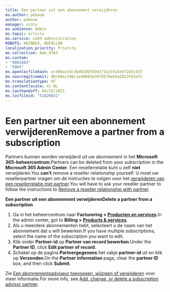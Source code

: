 ```yaml
---
title: Een partner uit een abonnement verwijderen
ms.author: pebaum
author: pebaum
manager: scotv
ms.audience: Admin
ms.topic: article
ms.service: o365-administration
ROBOTS: NOINDEX, NOFOLLOW
localization_priority: Priority
ms.collection: Adm_O365
ms.custom:
- "9001683"
- "5064"
ms.openlocfilehash: ec500ac54c3bd610bf83d1f1e237a5e5f2d3c557
ms.sourcegitcommit: 8bc60ec34bc1e40685e3976576e04a2623f63a7c
ms.translationtype: HT
ms.contentlocale: nl-NL
ms.lasthandoff: 04/15/2021
ms.locfileid: "51828831"
---
```

# <a name="remove-a-partner-from-a-subscription"></a><span data-ttu-id="c6c0d-102">Een partner uit een abonnement verwijderen</span><span class="sxs-lookup"><span data-stu-id="c6c0d-102">Remove a partner from a subscription</span></span>

<span data-ttu-id="c6c0d-103">Partners kunnen worden verwijderd uit uw abonnement in het **Microsoft 365-beheercentrum**.</span><span class="sxs-lookup"><span data-stu-id="c6c0d-103">Partners can be deleted from your subscription in the **Microsoft 365 Admin Center**.</span></span> <span data-ttu-id="c6c0d-104">Een resellerrelatie kunt u zelf **niet** verwijderen.</span><span class="sxs-lookup"><span data-stu-id="c6c0d-104">You **can't** remove a reseller relationship yourself.</span></span> <span data-ttu-id="c6c0d-105">U moet uw resellerpartner vragen om de instructies te volgen voor het [verwijderen van een resellerrelatie met partner](https://docs.microsoft.com/partner-center/remove-a-relationship).</span><span class="sxs-lookup"><span data-stu-id="c6c0d-105">You will have to ask your reseller partner to follow the instructions to [Remove a reseller relationship with partner](https://docs.microsoft.com/partner-center/remove-a-relationship).</span></span>

<span data-ttu-id="c6c0d-106">**Een partner uit een abonnement verwijderen**</span><span class="sxs-lookup"><span data-stu-id="c6c0d-106">**Delete a partner from a subscription**</span></span>

1. <span data-ttu-id="c6c0d-107">Ga in het beheercentrum naar **Facturering > [Producten en services](https://go.microsoft.com/fwlink/p/?linkid=842054)**.</span><span class="sxs-lookup"><span data-stu-id="c6c0d-107">In the admin center, got to **Billing > [Products & services](https://go.microsoft.com/fwlink/p/?linkid=842054)**.</span></span>
2. <span data-ttu-id="c6c0d-108">Als u meerdere abonnementen hebt, selecteert u de naam van het abonnement dat u wilt bewerken.</span><span class="sxs-lookup"><span data-stu-id="c6c0d-108">If you have multiple subscriptions, select the name of the subscription you want to edit.</span></span>
3. <span data-ttu-id="c6c0d-109">Klik onder **Partner-id** op **Partner van record bewerken**.</span><span class="sxs-lookup"><span data-stu-id="c6c0d-109">Under the **Partner ID**, click **Edit partner of record**.</span></span>
4. <span data-ttu-id="c6c0d-110">Schakel op de pagina **Partnergegevens** het vakje **partner-id** uit en klik op **Verzenden**.</span><span class="sxs-lookup"><span data-stu-id="c6c0d-110">On the **Partner information** page, clear the **partner ID** box, and then click **Submit**.</span></span>

<span data-ttu-id="c6c0d-111">Zie [Een abonnementsadviseur toevoegen, wijzigen of verwijderen](https://docs.microsoft.com/microsoft-365/admin/misc/add-partner?view=o365-worldwide) voor meer informatie.</span><span class="sxs-lookup"><span data-stu-id="c6c0d-111">For more info, see [Add, change, or delete a subscription advisor partner](https://docs.microsoft.com/microsoft-365/admin/misc/add-partner?view=o365-worldwide).</span></span>
